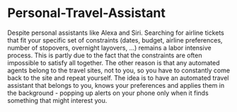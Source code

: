 # Personal-Travel-Assistant

Despite personal assistants like Alexa and Siri. Searching for airline tickets that fit your specific set of constraints (dates, budget, airline preferences, number of stopovers, overnight layovers, ...) remains a labor intensive process. This is partly due to the fact that the constraints are often impossible to satisfy all together. The other reason is that any automated agents belong to the travel sites, not to you, so you have to constantly come back to the site and repeat yourself.  The idea is to have an automated travel assistant that belongs to you, knows your preferences and applies them in the background - popping up alerts on your phone only when it finds something that might interest you.
